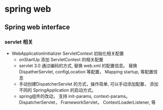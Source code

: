 # spring web

## Spring web interface

### servlet 相关

- WebApplicationInitializer ServletContext 初始化相关配置
  - onStartUp 添加 ServletContext 的相关配置
  - servlet 3.0 通过编码的方式, 替换 web.xml 的配置信息。 替换DispatherServlet, configLocation 等配置， Mapping startup, 等配置信息
  - 手动创建DispatcherServlet 的方式，操作简单, 可以手动添加配置， 添加不同的 SpringApplication 的启动方式。
  - spring组件的改动， 支持 init-params, context-params。 DispatcherServlet， FrameworkServlet， ContextLoaderListener, 等
